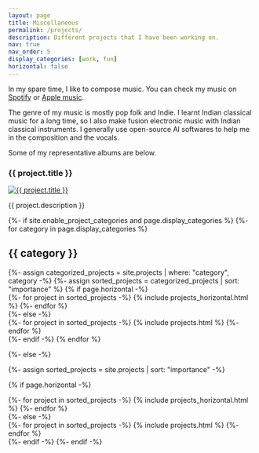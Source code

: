 ```yaml
---
layout: page
title: Miscellaneous
permalink: /projects/
description: Different projects that I have been working on.
nav: true
nav_order: 5
display_categories: [work, fun]
horizontal: false
---
```

In my spare time, I like to compose music. You can check my music on [Spotify](https://open.spotify.com/artist/6wWv9SWI07KvCb9YTNJFpa?si=QDW-VkW6QuKi_b2RUyxBxw) or [Apple music](https://music.apple.com/us/artist/uncle-pores/1719448357).

The genre of my music is mostly pop folk and Indie. I learnt Indian classical music for a long time, so I also make fusion electronic music with Indian classical instruments. I generally use open-source AI softwares to help me in the composition and the vocals.

Some of my representative albums are below.
<!-- projects_horizontal.html -->
<div class="col">
  <div class="project-card">
    <h3>{{ project.title }}</h3>
    <a href="{{ project.link }}">
      <img src="{{ project.image }}" alt="{{ project.title }}">
    </a>
    <p>{{ project.description }}</p>
  </div>
</div>


<!-- pages/projects.md -->
<div class="projects">
{%- if site.enable_project_categories and page.display_categories %}
  <!-- Display categorized projects -->
  {%- for category in page.display_categories %}
  <h2 class="category">{{ category }}</h2>
  {%- assign categorized_projects = site.projects | where: "category", category -%}
  {%- assign sorted_projects = categorized_projects | sort: "importance" %}
  <!-- Generate cards for each project -->
  {% if page.horizontal -%}
  <div class="container">
    <div class="row row-cols-2">
    {%- for project in sorted_projects -%}
      {% include projects_horizontal.html %}
    {%- endfor %}
    </div>
  </div>
  {%- else -%}
  <div class="grid">
    {%- for project in sorted_projects -%}
      {% include projects.html %}
    {%- endfor %}
  </div>
  {%- endif -%}
  {% endfor %}

{%- else -%}
<!-- Display projects without categories -->
  {%- assign sorted_projects = site.projects | sort: "importance" -%}
  <!-- Generate cards for each project -->
  {% if page.horizontal -%}
  <div class="container">
    <div class="row row-cols-2">
    {%- for project in sorted_projects -%}
      {% include projects_horizontal.html %}
    {%- endfor %}
    </div>
  </div>
  {%- else -%}
  <div class="grid">
    {%- for project in sorted_projects -%}
      {% include projects.html %}
    {%- endfor %}
  </div>
  {%- endif -%}
{%- endif -%}
</div>
